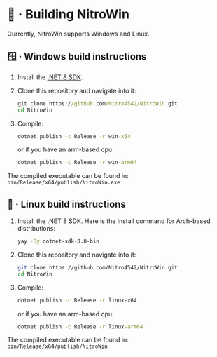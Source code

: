 # :hammer: · Building NitroWin

Currently, NitroWin supports Windows and Linux.

## :window: · Windows build instructions

1. Install the [.NET 8 SDK](https://dotnet.microsoft.com/en-us/download/dotnet/8.0).

2. Clone this repository and navigate into it:

    ```cmd
    git clone https://github.com/Nitro4542/NitroWin.git
    cd NitroWin
    ```

3. Compile:

    ```cmd
    dotnet publish -c Release -r win-x64
    ```

    or if you have an arm-based cpu:

    ```cmd
    dotnet publish -c Release -r win-arm64
    ```

The compiled executable can be found in:
`bin/Release/x64/publish/NitroWin.exe`

## :penguin: · Linux build instructions

1. Install the .NET 8 SDK. Here is the install command for Arch-based distributions:

    ```bash
    yay -Sy dotnet-sdk-8.0-bin
    ```

2. Clone this repository and navigate into it:

    ```bash
    git clone https://github.com/Nitro4542/NitroWin.git
    cd NitroWin
    ```

3. Compile:

    ```bash
    dotnet publish -c Release -r linux-x64
    ```

    or if you have an arm-based cpu:

    ```cmd
    dotnet publish -c Release -r linux-arm64
    ```

The compiled executable can be found in:
`bin/Release/x64/publish/NitroWin`
